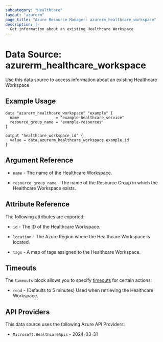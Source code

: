 ```yaml
---
subcategory: "Healthcare"
layout: "azurerm"
page_title: "Azure Resource Manager: azurerm_healthcare_workspace"
description: |-
  Get information about an existing Healthcare Workspace
---
```


# Data Source: azurerm_healthcare_workspace

Use this data source to access information about an existing Healthcare Workspace

## Example Usage

```hcl
data "azurerm_healthcare_workspace" "example" {
  name                = "example-healthcare_service"
  resource_group_name = "example-resources"
}

output "healthcare_workspace_id" {
  value = data.azurerm_healthcare_workspace.example.id
}
```

## Argument Reference

* `name` - The name of the Healthcare Workspace.

* `resource_group_name` - The name of the Resource Group in which the Healthcare Workspace exists.

## Attribute Reference

The following attributes are exported:

* `id` - The ID of the Healthcare Workspace.

* `location` - The Azure Region where the Healthcare Workspace is located.

* `tags` - A map of tags assigned to the Healthcare Workspace.

## Timeouts

The `timeouts` block allows you to specify [timeouts](https://developer.hashicorp.com/terraform/language/resources/configure#define-operation-timeouts) for certain actions:

* `read` - (Defaults to 5 minutes) Used when retrieving the Healthcare Workspace.

## API Providers
<!-- This section is generated, changes will be overwritten -->
This data source uses the following Azure API Providers:

* `Microsoft.HealthcareApis` - 2024-03-31
